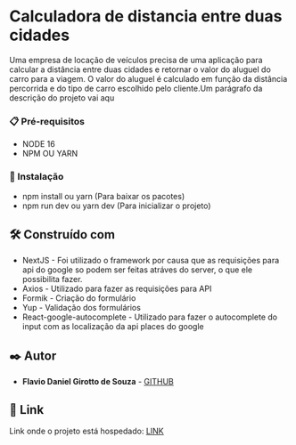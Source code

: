 # Calculadora de distancia entre duas cidades

Uma empresa de locação de veículos precisa de uma aplicação para calcular a distância entre duas cidades e retornar o valor do aluguel do carro para a viagem. O valor do aluguel é calculado em função da distância percorrida e do tipo de carro escolhido pelo cliente.Um parágrafo da descrição do projeto vai aqu

### 📋 Pré-requisitos

* NODE 16
* NPM OU YARN

### 🔧 Instalação

- npm install ou yarn (Para baixar os pacotes)
- npm run dev ou yarn dev (Para inicializar o projeto)

## 🛠️ Construído com

* NextJS - Foi utilizado o framework por causa que as requisições para api do google so podem ser feitas atráves do server, o que ele possibilita fazer.
* Axios - Utilizado para fazer as requisições para API
* Formik - Criação do formulário
* Yup - Validação dos formulários
* React-google-autocomplete - Utilizado para fazer o autocomplete do input com as localização da api places do google

## ✒️ Autor

* **Flavio Daniel Girotto de Souza** - [GITHUB](https://github.com/fdanielg)

## 🔗 Link

Link onde o projeto está hospedado: [LINK](https://teste-consultmidia.vercel.app/https:/)
